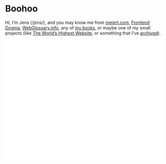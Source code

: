 # Boohoo

Hi, I’m Jens (/jɛns/), and you may know me from [meiert.com](https://meiert.com/en/), [Frontend Dogma](https://frontenddogma.com/), [WebGlossary.info](https://webglossary.info/), any of [my books](https://www.goodreads.com/author/list/13623828.Jens_Oliver_Meiert), or maybe one of my small projects (like [The World’s Highest Website](https://worlds-highest-website.com/), or something that I’ve [archived](https://mirrors.meiert.org/)).

<!-- @@ Configure further (https://github.com/lowlighter/metrics/blob/master/README.md): -->

![Jens’s stats as per Metrics.](github-metrics.svg)

<!-- @@ Add dynamic content (e.g., via https://doteki.org/docs/) -->
